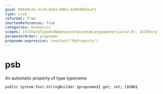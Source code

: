 ```yaml
---
guid: 0d444c2a-3cc9-4ad3-8db3-4e994882eaf1
type: Live
reformat: True
shortenReferences: True
categories: mnemonics
scopes: InCSharpTypeAndNamespace(minimumLanguageVersion=2.0); InCSharpTypeMember(minimumLanguageVersion=2.0)
parameterOrder: propname
propname-expression: constant("MyProperty")
---
```


# psb

An automatic property of type $typename$

```
public System.Text.StringBuilder $propname${ get; set; }$END$
```
